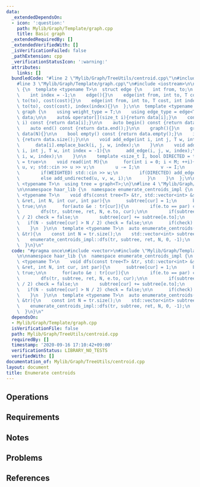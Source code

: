 ```yaml
---
data:
  _extendedDependsOn:
  - icon: ':question:'
    path: Mylib/Graph/Template/graph.cpp
    title: Basic graph
  _extendedRequiredBy: []
  _extendedVerifiedWith: []
  _isVerificationFailed: false
  _pathExtension: cpp
  _verificationStatusIcon: ':warning:'
  attributes:
    links: []
  bundledCode: "#line 2 \"Mylib/Graph/TreeUtils/centroid.cpp\"\n#include <vector>\n\
    #line 3 \"Mylib/Graph/Template/graph.cpp\"\n#include <iostream>\n\nnamespace haar_lib\
    \ {\n  template <typename T>\n  struct edge {\n    int from, to;\n    T cost;\n\
    \    int index = -1;\n    edge(){}\n    edge(int from, int to, T cost): from(from),\
    \ to(to), cost(cost){}\n    edge(int from, int to, T cost, int index): from(from),\
    \ to(to), cost(cost), index(index){}\n  };\n\n  template <typename T>\n  struct\
    \ graph {\n    using weight_type = T;\n    using edge_type = edge<T>;\n\n    std::vector<std::vector<edge<T>>>\
    \ data;\n\n    auto& operator[](size_t i){return data[i];}\n    const auto& operator[](size_t\
    \ i) const {return data[i];}\n\n    auto begin() const {return data.begin();}\n\
    \    auto end() const {return data.end();}\n\n    graph(){}\n    graph(int N):\
    \ data(N){}\n\n    bool empty() const {return data.empty();}\n    int size() const\
    \ {return data.size();}\n\n    void add_edge(int i, int j, T w, int index = -1){\n\
    \      data[i].emplace_back(i, j, w, index);\n    }\n\n    void add_undirected(int\
    \ i, int j, T w, int index = -1){\n      add_edge(i, j, w, index);\n      add_edge(j,\
    \ i, w, index);\n    }\n\n    template <size_t I, bool DIRECTED = true, bool WEIGHTED\
    \ = true>\n    void read(int M){\n      for(int i = 0; i < M; ++i){\n        int\
    \ u, v; std::cin >> u >> v;\n        u -= I;\n        v -= I;\n        T w = 1;\n\
    \        if(WEIGHTED) std::cin >> w;\n        if(DIRECTED) add_edge(u, v, w, i);\n\
    \        else add_undirected(u, v, w, i);\n      }\n    }\n  };\n\n  template\
    \ <typename T>\n  using tree = graph<T>;\n}\n#line 4 \"Mylib/Graph/TreeUtils/centroid.cpp\"\
    \n\nnamespace haar_lib {\n  namespace enumerate_centroids_impl {\n    template\
    \ <typename T>\n    void dfs(const tree<T> &tr, std::vector<int> &subtree, std::vector<int>\
    \ &ret, int N, int cur, int par){\n      subtree[cur] = 1;\n      bool check =\
    \ true;\n\n      for(auto &e : tr[cur]){\n        if(e.to == par) continue;\n\
    \        dfs(tr, subtree, ret, N, e.to, cur);\n\n        if(subtree[e.to] > N\
    \ / 2) check = false;\n        subtree[cur] += subtree[e.to];\n      }\n\n   \
    \   if(N - subtree[cur] > N / 2) check = false;\n\n      if(check) ret.push_back(cur);\n\
    \    }\n  }\n\n  template <typename T>\n  auto enumerate_centroids(const tree<T>\
    \ &tr){\n    const int N = tr.size();\n    std::vector<int> subtree(N), ret;\n\
    \    enumerate_centroids_impl::dfs(tr, subtree, ret, N, 0, -1);\n    return ret;\n\
    \  }\n}\n"
  code: "#pragma once\n#include <vector>\n#include \"Mylib/Graph/Template/graph.cpp\"\
    \n\nnamespace haar_lib {\n  namespace enumerate_centroids_impl {\n    template\
    \ <typename T>\n    void dfs(const tree<T> &tr, std::vector<int> &subtree, std::vector<int>\
    \ &ret, int N, int cur, int par){\n      subtree[cur] = 1;\n      bool check =\
    \ true;\n\n      for(auto &e : tr[cur]){\n        if(e.to == par) continue;\n\
    \        dfs(tr, subtree, ret, N, e.to, cur);\n\n        if(subtree[e.to] > N\
    \ / 2) check = false;\n        subtree[cur] += subtree[e.to];\n      }\n\n   \
    \   if(N - subtree[cur] > N / 2) check = false;\n\n      if(check) ret.push_back(cur);\n\
    \    }\n  }\n\n  template <typename T>\n  auto enumerate_centroids(const tree<T>\
    \ &tr){\n    const int N = tr.size();\n    std::vector<int> subtree(N), ret;\n\
    \    enumerate_centroids_impl::dfs(tr, subtree, ret, N, 0, -1);\n    return ret;\n\
    \  }\n}\n"
  dependsOn:
  - Mylib/Graph/Template/graph.cpp
  isVerificationFile: false
  path: Mylib/Graph/TreeUtils/centroid.cpp
  requiredBy: []
  timestamp: '2020-09-16 17:10:42+09:00'
  verificationStatus: LIBRARY_NO_TESTS
  verifiedWith: []
documentation_of: Mylib/Graph/TreeUtils/centroid.cpp
layout: document
title: Enumerate centroids
---
```


## Operations

## Requirements

## Notes

## Problems

## References
